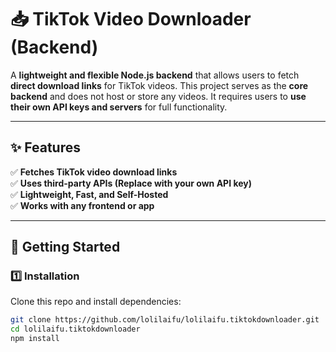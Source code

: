 # 📥 TikTok Video Downloader (Backend)

A **lightweight and flexible Node.js backend** that allows users to fetch **direct download links** for TikTok videos. This project serves as the **core backend** and does not host or store any videos. It requires users to **use their own API keys and servers** for full functionality.

---

## ✨ Features
✅ **Fetches TikTok video download links**  
✅ **Uses third-party APIs (Replace with your own API key)**  
✅ **Lightweight, Fast, and Self-Hosted**  
✅ **Works with any frontend or app**  

---

## 🚀 Getting Started

### **1️⃣ Installation**
Clone this repo and install dependencies:
```sh
git clone https://github.com/lolilaifu/lolilaifu.tiktokdownloader.git
cd lolilaifu.tiktokdownloader
npm install
